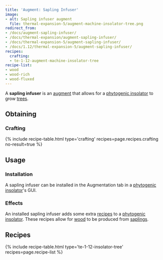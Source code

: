 ```yaml
---
title: 'Augment: Sapling Infuser'
image:
- alt: Sapling infuser augment
  file: thermal-expansion-5/augment-machine-insolator-tree.png
redirect_from:
- /docs/augment-sapling-infuser/
- /docs/thermal-expansion/augment-sapling-infuser/
- /docs/thermal-expansion-5/augment-sapling-infuser/
- /docs/1.12/thermal-expansion-5/augment-sapling-infuser/
recipes:
  crafting:
  - te-1-12-augment-machine-insolator-tree
recipe-list:
- wood
- wood-rich
- wood-fluxed
---
```


A **sapling infuser** is an [augment](/docs/1.12/thermal-expansion/augments/) that allows for a
[phytogenic insolator](/docs/1.12/thermal-expansion/phytogenic-insolator/) to grow
[trees](https://minecraft.gamepedia.com/Tree).


Obtaining
---------

### Crafting
{% include recipe-table.html type='crafting' recipes=page.recipes.crafting no-result=true %}


Usage
-----

### Installation
A sapling infuser can be installed in the Augmentation tab in a [phytogenic
insolator](/docs/1.12/thermal-expansion/phytogenic-insolator/)'s GUI.

### Effects
An installed sapling infuser adds some extra [recipes](#recipes) to a
[phytogenic insolator](/docs/1.12/thermal-expansion/phytogenic-insolator/). These recipes allow for
[wood](https://minecraft.gamepedia.com/Wood) to be produced from
[saplings](https://minecraft.gamepedia.com/Sapling).


Recipes
-------

{% include recipe-table.html type='te-1-12-insolator-tree' recipes=page.recipe-list %}

